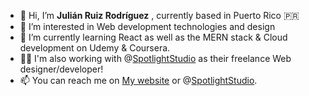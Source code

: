 - 👋 Hi, I’m **Julián Ruiz Rodríguez** , currently based in Puerto Rico 🇵🇷
- 👀 I’m interested in Web development technologies and design
- 🌱 I’m currently learning React as well as the MERN stack & Cloud development on Udemy & Coursera. 
- 🤳🏼 I'm also working with @[SpotlightStudio](https://www.spotlightstudiopr.com/) as their freelance Web designer/developer!
- 📫 You can reach me on [My website](https://www.julianrr.com) or @[SpotlightStudio](https://www.spotlightstudiopr.com/).

<!---
julianyo/julianyo is a ✨ special ✨ repository because its `README.md` (this file) appears on your GitHub profile.
You can click the Preview link to take a look at your changes.
--->
